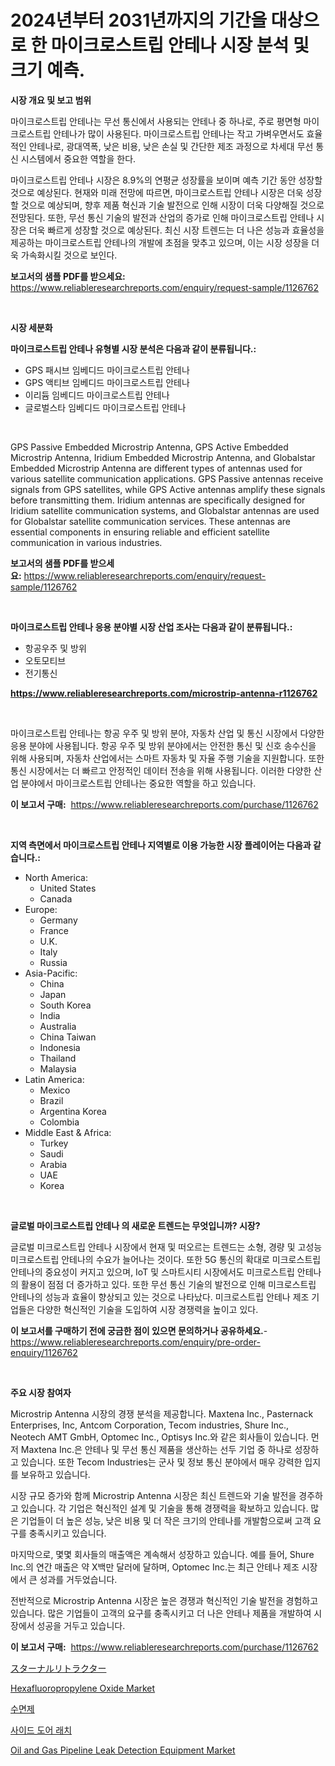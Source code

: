 <p><h1>2024년부터 2031년까지의 기간을 대상으로 한 마이크로스트립 안테나 시장 분석 및 크기 예측.</h1></p><p><strong>시장 개요 및 보고 범위</strong></p>
<p><p>마이크로스트립 안테나는 무선 통신에서 사용되는 안테나 중 하나로, 주로 평면형 마이크로스트립 안테나가 많이 사용된다. 마이크로스트립 안테나는 작고 가벼우면서도 효율적인 안테나로, 광대역폭, 낮은 비용, 낮은 손실 및 간단한 제조 과정으로 차세대 무선 통신 시스템에서 중요한 역할을 한다.</p><p>마이크로스트립 안테나 시장은 8.9%의 연평균 성장률을 보이며 예측 기간 동안 성장할 것으로 예상된다. 현재와 미래 전망에 따르면, 마이크로스트립 안테나 시장은 더욱 성장할 것으로 예상되며, 향후 제품 혁신과 기술 발전으로 인해 시장이 더욱 다양해질 것으로 전망된다. 또한, 무선 통신 기술의 발전과 산업의 증가로 인해 마이크로스트립 안테나 시장은 더욱 빠르게 성장할 것으로 예상된다. 최신 시장 트렌드는 더 나은 성능과 효율성을 제공하는 마이크로스트립 안테나의 개발에 초점을 맞추고 있으며, 이는 시장 성장을 더욱 가속화시킬 것으로 보인다.</p></p>
<p><strong>보고서의 샘플 PDF를 받으세요:</strong> <a href="https://www.reliableresearchreports.com/enquiry/request-sample/1126762">https://www.reliableresearchreports.com/enquiry/request-sample/1126762</a></p>
<p>&nbsp;</p>
<p><strong>시장 세분화</strong></p>
<p><strong>마이크로스트립 안테나 유형별 시장 분석은 다음과 같이 분류됩니다.:</strong></p>
<p><ul><li>GPS 패시브 임베디드 마이크로스트립 안테나</li><li>GPS 액티브 임베디드 마이크로스트립 안테나</li><li>이리듐 임베디드 마이크로스트립 안테나</li><li>글로벌스타 임베디드 마이크로스트립 안테나</li></ul></p>
<p>&nbsp;</p>
<p><p>GPS Passive Embedded Microstrip Antenna, GPS Active Embedded Microstrip Antenna, Iridium Embedded Microstrip Antenna, and Globalstar Embedded Microstrip Antenna are different types of antennas used for various satellite communication applications. GPS Passive antennas receive signals from GPS satellites, while GPS Active antennas amplify these signals before transmitting them. Iridium antennas are specifically designed for Iridium satellite communication systems, and Globalstar antennas are used for Globalstar satellite communication services. These antennas are essential components in ensuring reliable and efficient satellite communication in various industries.</p></p>
<p><strong>보고서의 샘플 PDF를 받으세요:</strong>&nbsp;<a href="https://www.reliableresearchreports.com/enquiry/request-sample/1126762">https://www.reliableresearchreports.com/enquiry/request-sample/1126762</a></p>
<p>&nbsp;</p>
<p><strong> 마이크로스트립 안테나 응용 분야별 시장 산업 조사는 다음과 같이 분류됩니다.:</strong></p>
<p><ul><li>항공우주 및 방위</li><li>오토모티브</li><li>전기통신</li></ul></p>
<p><strong><a href="https://www.reliableresearchreports.com/microstrip-antenna-r1126762">https://www.reliableresearchreports.com/microstrip-antenna-r1126762</a></strong></p>
<p>&nbsp;</p>
<p><p>마이크로스트립 안테나는 항공 우주 및 방위 분야, 자동차 산업 및 통신 시장에서 다양한 응용 분야에 사용됩니다. 항공 우주 및 방위 분야에서는 안전한 통신 및 신호 송수신을 위해 사용되며, 자동차 산업에서는 스마트 자동차 및 자율 주행 기술을 지원합니다. 또한 통신 시장에서는 더 빠르고 안정적인 데이터 전송을 위해 사용됩니다. 이러한 다양한 산업 분야에서 마이크로스트립 안테나는 중요한 역할을 하고 있습니다.</p></p>
<p><strong>이 보고서 구매:</strong>&nbsp; <a href="https://www.reliableresearchreports.com/purchase/1126762">https://www.reliableresearchreports.com/purchase/1126762</a></p>
<p>&nbsp;</p>
<p><strong>지역 측면에서 마이크로스트립 안테나 지역별로 이용 가능한 시장 플레이어는 다음과 같습니다.:</strong></p>
<p><ul>
    <li>
        North America:
        <ul>
            <li>United States</li>
            <li>Canada</li>
        </ul>
    </li>
    <li>
        Europe:
        <ul>
            <li>Germany</li>
            <li>France</li>
            <li>U.K.</li>
            <li>Italy</li>
            <li>Russia</li>
        </ul>
    </li>
    <li>
        Asia-Pacific:
        <ul>
            <li>China</li>
            <li>Japan</li>
            <li>South Korea</li>
            <li>India</li>
            <li>Australia</li>
            <li>China Taiwan</li>
            <li>Indonesia</li>
            <li>Thailand</li>
            <li>Malaysia</li>
        </ul>
    </li>
    <li>
        Latin America:
        <ul>
            <li>Mexico</li>
            <li>Brazil</li>
            <li>Argentina Korea</li>
            <li>Colombia</li>
        </ul>
    </li>
    <li>
        Middle East & Africa:
        <ul>
            <li>Turkey</li>
            <li>Saudi</li>
            <li>Arabia</li>
            <li>UAE</li>
            <li>Korea</li>
        </ul>
    </li>
    </ul></p>
<p>&nbsp;</p>
<p><strong>글로벌 마이크로스트립 안테나 의 새로운 트렌드는 무엇입니까? 시장?</strong></p>
<p><p>글로벌 미크로스트립 안테나 시장에서 현재 및 떠오르는 트렌드는 소형, 경량 및 고성능 미크로스트립 안테나의 수요가 늘어나는 것이다. 또한 5G 통신의 확대로 미크로스트립 안테나의 중요성이 커지고 있으며, IoT 및 스마트시티 시장에서도 미크로스트립 안테나의 활용이 점점 더 증가하고 있다. 또한 무선 통신 기술의 발전으로 인해 미크로스트립 안테나의 성능과 효율이 향상되고 있는 것으로 나타났다. 미크로스트립 안테나 제조 기업들은 다양한 혁신적인 기술을 도입하여 시장 경쟁력을 높이고 있다.</p></p>
<p><strong>이 보고서를 구매하기 전에 궁금한 점이 있으면 문의하거나 공유하세요.</strong>- <a href="https://www.reliableresearchreports.com/enquiry/pre-order-enquiry/1126762">https://www.reliableresearchreports.com/enquiry/pre-order-enquiry/1126762</a></p>
<p>&nbsp;</p>
<p><strong>주요 시장 참여자</strong></p>
<p><p>Microstrip Antenna 시장의 경쟁 분석을 제공합니다. Maxtena Inc., Pasternack Enterprises, Inc, Antcom Corporation, Tecom industries, Shure Inc., Neotech AMT GmbH, Optomec Inc., Optisys Inc.와 같은 회사들이 있습니다. 먼저 Maxtena Inc.은 안테나 및 무선 통신 제품을 생산하는 선두 기업 중 하나로 성장하고 있습니다. 또한 Tecom Industries는 군사 및 정보 통신 분야에서 매우 강력한 입지를 보유하고 있습니다.</p><p>시장 규모 증가와 함께 Microstrip Antenna 시장은 최신 트렌드와 기술 발전을 경주하고 있습니다. 각 기업은 혁신적인 설계 및 기술을 통해 경쟁력을 확보하고 있습니다. 많은 기업들이 더 높은 성능, 낮은 비용 및 더 작은 크기의 안테나를 개발함으로써 고객 요구를 충족시키고 있습니다.</p><p>마지막으로, 몇몇 회사들의 매출액은 계속해서 성장하고 있습니다. 예를 들어, Shure Inc.의 연간 매출은 약 X백만 달러에 달하며, Optomec Inc.는 최근 안테나 제조 시장에서 큰 성과를 거두었습니다.</p><p>전반적으로 Microstrip Antenna 시장은 높은 경쟁과 혁신적인 기술 발전을 경험하고 있습니다. 많은 기업들이 고객의 요구를 충족시키고 더 나은 안테나 제품을 개발하여 시장에서 성공을 거두고 있습니다.</p></p>
<p><strong>이 보고서 구매:</strong>&nbsp;&nbsp;<a href="https://www.reliableresearchreports.com/purchase/1126762">https://www.reliableresearchreports.com/purchase/1126762</a></p>
<p><p><a href="https://github.com/adcxff01450218/Market-Research-Report-List-1/blob/main/663875626545.md">スターナルリトラクター</a></p><p><a href="https://issuu.com/reportprime-2/docs/hexafluoropropylene-oxide-market-size-2030.pptx">Hexafluoropropylene Oxide Market</a></p><p><a href="https://github.com/CliftonFisher9067/Market-Research-Report-List-1/blob/main/846561924614.md">수면제</a></p><p><a href="https://github.com/vskv4779xr1/Market-Research-Report-List-1/blob/main/591645724613.md">사이드 도어 래치</a></p><p><a href="https://github.com/juancolorado15/Market-Research-Report-List-2/blob/main/oil-and-gas-pipeline-leak-detection-equipment-market.md">Oil and Gas Pipeline Leak Detection Equipment Market</a></p></p>